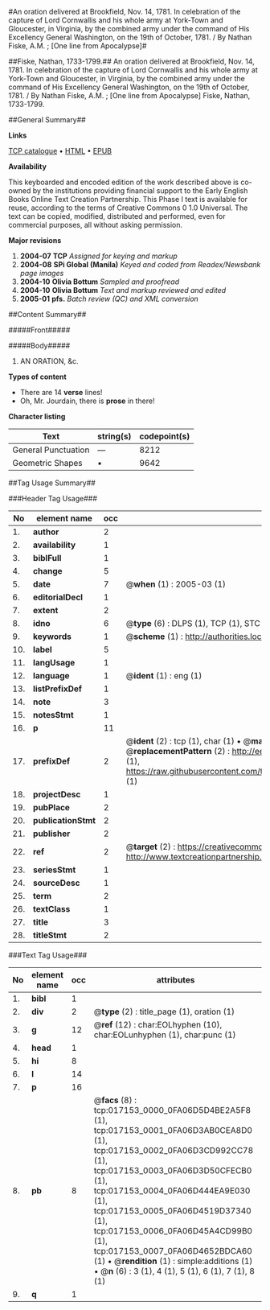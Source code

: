 #An oration delivered at Brookfield, Nov. 14, 1781. In celebration of the capture of Lord Cornwallis and his whole army at York-Town and Gloucester, in Virginia, by the combined army under the command of His Excellency General Washington, on the 19th of October, 1781. / By Nathan Fiske, A.M. ; [One line from Apocalypse]#

##Fiske, Nathan, 1733-1799.##
An oration delivered at Brookfield, Nov. 14, 1781. In celebration of the capture of Lord Cornwallis and his whole army at York-Town and Gloucester, in Virginia, by the combined army under the command of His Excellency General Washington, on the 19th of October, 1781. / By Nathan Fiske, A.M. ; [One line from Apocalypse]
Fiske, Nathan, 1733-1799.

##General Summary##

**Links**

[TCP catalogue](http://www.ota.ox.ac.uk/tcp/)  • 
[HTML](http://tei.it.ox.ac.uk/tcp/Texts-HTML/free/N13/N13583.html)  • 
[EPUB](http://tei.it.ox.ac.uk/tcp/Texts-EPUB/free/N13/N13583.epub)

**Availability**

This keyboarded and encoded edition of the
	       work described above is co-owned by the institutions
	       providing financial support to the Early English Books
	       Online Text Creation Partnership. This Phase I text is
	       available for reuse, according to the terms of Creative
	       Commons 0 1.0 Universal. The text can be copied,
	       modified, distributed and performed, even for
	       commercial purposes, all without asking permission.

**Major revisions**

1. __2004-07__ __TCP__ *Assigned for keying and markup*
1. __2004-08__ __SPi Global (Manila)__ *Keyed and coded from Readex/Newsbank page images*
1. __2004-10__ __Olivia Bottum__ *Sampled and proofread*
1. __2004-10__ __Olivia Bottum__ *Text and markup reviewed and edited*
1. __2005-01__ __pfs.__ *Batch review (QC) and XML conversion*

##Content Summary##

#####Front#####

#####Body#####

1. AN ORATION, &c.

**Types of content**

  * There are 14 **verse** lines!
  * Oh, Mr. Jourdain, there is **prose** in there!

**Character listing**


|Text|string(s)|codepoint(s)|
|---|---|---|
|General Punctuation|—|8212|
|Geometric Shapes|▪|9642|

##Tag Usage Summary##

###Header Tag Usage###

|No|element name|occ|attributes|
|---|---|---|---|
|1.|__author__|2||
|2.|__availability__|1||
|3.|__biblFull__|1||
|4.|__change__|5||
|5.|__date__|7| @__when__ (1) : 2005-03 (1)|
|6.|__editorialDecl__|1||
|7.|__extent__|2||
|8.|__idno__|6| @__type__ (6) : DLPS (1), TCP (1), STC (1), NOTIS (1), IMAGE-SET (1), EVANS-CITATION (1)|
|9.|__keywords__|1| @__scheme__ (1) : http://authorities.loc.gov/ (1)|
|10.|__label__|5||
|11.|__langUsage__|1||
|12.|__language__|1| @__ident__ (1) : eng (1)|
|13.|__listPrefixDef__|1||
|14.|__note__|3||
|15.|__notesStmt__|1||
|16.|__p__|11||
|17.|__prefixDef__|2| @__ident__ (2) : tcp (1), char (1)  •  @__matchPattern__ (2) : ([0-9\-]+):([0-9IVX]+) (1), (.+) (1)  •  @__replacementPattern__ (2) : http://eebo.chadwyck.com/downloadtiff?vid=$1&page=$2 (1), https://raw.githubusercontent.com/textcreationpartnership/Texts/master/tcpchars.xml#$1 (1)|
|18.|__projectDesc__|1||
|19.|__pubPlace__|2||
|20.|__publicationStmt__|2||
|21.|__publisher__|2||
|22.|__ref__|2| @__target__ (2) : https://creativecommons.org/publicdomain/zero/1.0/ (1), http://www.textcreationpartnership.org/docs/. (1)|
|23.|__seriesStmt__|1||
|24.|__sourceDesc__|1||
|25.|__term__|2||
|26.|__textClass__|1||
|27.|__title__|3||
|28.|__titleStmt__|2||


###Text Tag Usage###

|No|element name|occ|attributes|
|---|---|---|---|
|1.|__bibl__|1||
|2.|__div__|2| @__type__ (2) : title_page (1), oration (1)|
|3.|__g__|12| @__ref__ (12) : char:EOLhyphen (10), char:EOLunhyphen (1), char:punc (1)|
|4.|__head__|1||
|5.|__hi__|8||
|6.|__l__|14||
|7.|__p__|16||
|8.|__pb__|8| @__facs__ (8) : tcp:017153_0000_0FA06D5D4BE2A5F8 (1), tcp:017153_0001_0FA06D3AB0CEA8D0 (1), tcp:017153_0002_0FA06D3CD992CC78 (1), tcp:017153_0003_0FA06D3D50CFECB0 (1), tcp:017153_0004_0FA06D444EA9E030 (1), tcp:017153_0005_0FA06D4519D37340 (1), tcp:017153_0006_0FA06D45A4CD99B0 (1), tcp:017153_0007_0FA06D4652BDCA60 (1)  •  @__rendition__ (1) : simple:additions (1)  •  @__n__ (6) : 3 (1), 4 (1), 5 (1), 6 (1), 7 (1), 8 (1)|
|9.|__q__|1||
